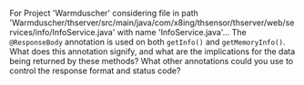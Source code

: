 For Project 'Warmduscher' considering file in path 'Warmduscher/thserver/src/main/java/com/x8ing/thsensor/thserver/web/services/info/InfoService.java' with name 'InfoService.java'... 
The `@ResponseBody` annotation is used on both `getInfo()` and `getMemoryInfo()`.  What does this annotation signify, and what are the implications for the data being returned by these methods? What other annotations could you use to control the response format and status code?